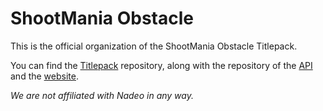 # ShootMania Obstacle

This is the official organization of the ShootMania Obstacle Titlepack.

You can find the [Titlepack](https://github.com/SM-Obstacle/Titlepack) repository, along with the repository of the [API](https://github.com/SM-Obstacle/Obstacle-API) and the [website](https://github.com/SM-Obstacle/Website).

*We are not affiliated with Nadeo in any way.*
